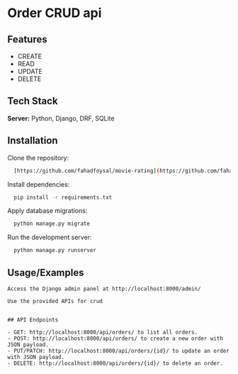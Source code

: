 
# Order CRUD api





## Features

- CREATE
- READ
- UPDATE
- DELETE


## Tech Stack

**Server:** Python, Django, DRF, SQLite


## Installation

Clone the repository:

```bash
  [https://github.com/fahadfoysal/movie-rating](https://github.com/fahadfoysal/order)

```
Install dependencies:
```bash
  pip install -r requirements.txt

``` 
Apply database migrations:

```bash
  python manage.py migrate

```
Run the development server:
```bash
  python manage.py runserver

``` 
## Usage/Examples

```
Access the Django admin panel at http://localhost:8000/admin/

Use the provided APIs for crud


## API Endpoints

- GET: http://localhost:8000/api/orders/ to list all orders.
- POST: http://localhost:8000/api/orders/ to create a new order with JSON payload.
- PUT/PATCH: http://localhost:8000/api/orders/{id}/ to update an order with JSON payload.
- DELETE: http://localhost:8000/api/orders/{id}/ to delete an order.



